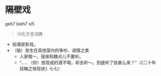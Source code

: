 # 隔壁戏
geh7 bieh7 xi5
> 兴化方言词典
- 俗谓皮影戏。
- （喻）发生在其他室内的争吵、调情之类
  - 人家唱～，我俫知趣点儿不要听。
  - “……（你）放现成的酒不喝，却去听～。到底听了些甚么来？”（《二十年目睹之怪现状》七七）
